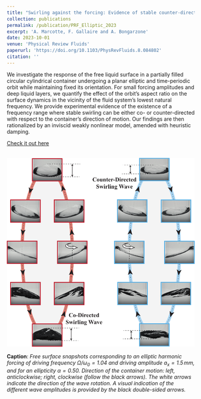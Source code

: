 ```yaml
---
title: "Swirling against the forcing: Evidence of stable counter-directed sloshing waves in orbital-shaken reservoirs"
collection: publications
permalink: /publication/PRF_Elliptic_2023
excerpt: 'A. Marcotte, F. Gallaire and A. Bongarzone'
date: 2023-10-01
venue: 'Physical Review Fluids'
paperurl: 'https://doi.org/10.1103/PhysRevFluids.8.084802'
citation: ''
---
```

We investigate the response of the free liquid surface in a partially filled circular cylindrical container undergoing a planar elliptic and time-periodic orbit while maintaining fixed its orientation. For small forcing amplitudes and deep liquid layers, we quantify the effect of the orbit’s aspect ratio on the surface dynamics in the vicinity of the fluid system’s lowest natural frequency. We provide experimental evidence of the existence of a frequency range where stable swirling can be either co- or counter-directed with respect to the container’s direction of motion. Our findings are then rationalized by an inviscid weakly nonlinear model, amended with heuristic damping.

[Check it out here](http://Alessandro-Bongarzone.github.io/files/PRF_Elliptic_2023_DRAFT.pdf)

<br/><img src='/images/PRF_Elliptic_2023_GA.pdf'>


**Caption**: _Free surface snapshots corresponding to an elliptic harmonic forcing of driving frequency $\Omega/\omega_0=1.04$ and driving amplitude $a_x=1.5\,\text{mm}$, and for an ellipticity $\alpha=0.50$. Direction of the container motion: left, anticlockwise; right, clockwise (follow the black arrows). The white arrows indicate the direction of the wave rotation. A visual indication of the different wave amplitudes is provided by the black double-sided arrows._

